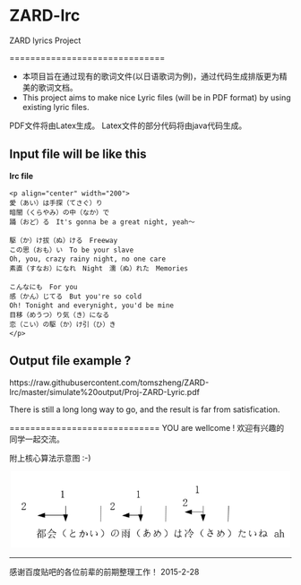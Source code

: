 # ZARD-lrc
ZARD lyrics Project

==============================
* 本项目旨在通过现有的歌词文件(以日语歌词为例)，通过代码生成排版更为精美的歌词文档。
* This project aims to make nice Lyric files (will be in PDF format) by using existing lyric files.

PDF文件将由Latex生成。
Latex文件的部分代码将由java代码生成。

Input file will be like this
------------------------
<b>lrc file</b>
~~~
<p align="center" width="200">
愛（あい）は手探（てさぐ）り
暗闇（くらやみ）の中（なか）で
踊（おど）る　It's gonna be a great night, yeah～

駆（か）け拔（ぬ）ける　Freeway
この思（おも）い　To be your slave
Oh, you, crazy rainy night, no one care
素直（すなお）になれ　Night　濡（ぬ）れた　Memories

こんなにも　For you
感（かん）じてる　But you're so cold
Oh! Tonight and everynight, you'd be mine
目移（めうつ）り気（き）になる
恋（こい）の駆（か）け引（ひ）き
</p>
~~~


Output file example ?
------------------------
<embed>
https://raw.githubusercontent.com/tomszheng/ZARD-lrc/master/simulate%20output/Proj-ZARD-Lyric.pdf
</embed>

There is still a long long way to go, and the result is far from satisfication.

=============================
YOU are wellcome !
欢迎有兴趣的同学一起交流。

附上核心算法示意图 :-)
<p align="center">
  <img src="https://github.com/tomszheng/ZARD-lrc/blob/master/algo.PNG" width="500" style="text-align:center"/>
</p>

----
感谢百度贴吧的各位前辈的前期整理工作！ 2015-2-28
